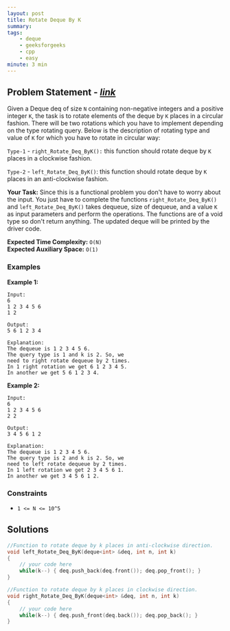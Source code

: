```yaml
---
layout: post
title: Rotate Deque By K               
summary:
tags:
    - deque
    - geeksforgeeks
    - cpp
    - easy
minute: 3 min
---
```


## Problem Statement - [*link*](https://practice.geeksforgeeks.org/problems/rotate-deque-by-k/0/?track=DSASP-Deque&batchId=154#)  

Given a Deque deq of size `N` containing non-negative integers and a positive integer `K`, the task is to rotate elements of the deque by `K` places in a circular fashion. There will be two rotations which you have to implement depending on the type rotating query. Below is the description of rotating type and value of `K` for which you have to rotate in circular way:

`Type-1` - `right_Rotate_Deq_ByK():` this function should rotate deque by `K` places in a clockwise fashion. 

`Type-2` - `left_Rotate_Deq_ByK()`: this function should rotate deque by `K` places in an anti-clockwise fashion.


**Your Task:** 
Since this is a functional problem you don't have to worry about the input. You just have to complete the functions `right_Rotate_Deq_ByK()` and `left_Rotate_Deq_ByK()` takes dequeue, size of dequeue, and a value `K` as input parameters and perform the operations. The functions are of a void type so don't return anything. The updated deque will be printed by the driver code.


**Expected Time Complexity:** `O(N)`            
**Expected Auxiliary Space:** `O(1)` 


### Examples

**Example 1:**   
```
Input:
6
1 2 3 4 5 6
1 2

Output: 
5 6 1 2 3 4 

Explanation: 
The dequeue is 1 2 3 4 5 6. 
The query type is 1 and k is 2. So, we 
need to right rotate dequeue by 2 times. 
In 1 right rotation we get 6 1 2 3 4 5. 
In another we get 5 6 1 2 3 4. 
```


**Example 2:**   
```
Input: 
6
1 2 3 4 5 6 
2 2 

Output: 
3 4 5 6 1 2 

Explanation: 
The dequeue is 1 2 3 4 5 6. 
The query type is 2 and k is 2. So, we 
need to left rotate dequeue by 2 times. 
In 1 left rotation we get 2 3 4 5 6 1. 
In another we get 3 4 5 6 1 2.
```


### Constraints

+ `1 <= N <= 10^5`

## Solutions

```cpp
//Function to rotate deque by k places in anti-clockwise direction.
void left_Rotate_Deq_ByK(deque<int> &deq, int n, int k)
{
    // your code here
    while(k--) { deq.push_back(deq.front()); deq.pop_front(); }
}

//Function to rotate deque by k places in clockwise direction.
void right_Rotate_Deq_ByK(deque<int> &deq, int n, int k)
{
    // your code here
    while(k--) { deq.push_front(deq.back()); deq.pop_back(); }
}
```

